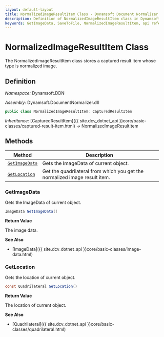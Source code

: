 ```yaml
---
layout: default-layout
title: NormalizedImageResultItem Class - Dynamsoft Document Normalizer Module .NET Edition API Reference
description: Definition of NormalizedImageResultItem class in Dynamsoft Document Normalizer Module .NET Edition.
keywords: GetImageData, SaveToFile, NormalizedImageResultItem, api reference
---
```


# NormalizedImageResultItem Class

The NormalizedImageResultItem class stores a captured result item whose type is normalized image.

## Definition

*Namespace:* Dynamsoft.DDN

*Assembly:* Dynamsoft.DocumentNormalizer.dll

```csharp
public class NormalizedImageResultItem: CapturedResultItem
```

*Inheritance:* [CapturedResultItem]({{ site.dcv_dotnet_api }}core/basic-classes/captured-result-item.html) -> NormalizedImageResultItem

## Methods

| Method | Description |
|--------|-------------|
| [`GetImageData`](#getimagedata) | Gets the ImageData of current object. |
| [`GetLocation`](#getlocation) | Get the quadrilateral from which you get the normalized image result item. |

### GetImageData

Gets the ImageData of current object.

```csharp
ImageData GetImageData() 
```

**Return Value**

The image data.

**See Also**

* [ImageData]({{ site.dcv_dotnet_api }}core/basic-classes/image-data.html)

### GetLocation

Gets the location of current object.

```csharp
const Quadrilateral GetLocation() 
```

**Return Value**

The location of current object.

**See Also**

* [Quadrilateral]({{ site.dcv_dotnet_api }}core/basic-classes/quadrilateral.html)
